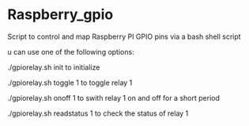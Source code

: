 # Raspberry_gpio
Script to control and map Raspberry PI GPIO pins via a bash shell script

u can use one of the following options:

./gpiorelay.sh init to initialize

./gpiorelay.sh toggle 1 to toggle relay 1

./gpiorelay.sh onoff 1 to swith relay 1 on and off for a short period

./gpiorelay.sh readstatus 1 to check the status of relay 1

